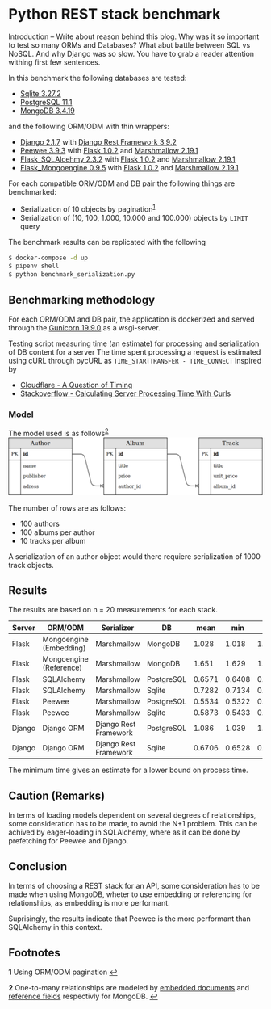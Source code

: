 # Python REST stack benchmark
Introduction – Write about reason behind this blog. Why was it so important to test so many ORMs and Databases? What abut battle between SQL vs NoSQL. And why Django was so slow. You have to grab a reader attention withing first few sentences.

In this benchmark the following databases are tested:
- [Sqlite 3.27.2](https://www.sqlite.org/)
- [PostgreSQL 11.1](https://hub.docker.com/_/postgres)
- [MongoDB 3.4.19](https://hub.docker.com/_/mongo)

and the following ORM/ODM with thin wrappers:
- [Django 2.1.7](https://djangoproject.com/) with [Django Rest Framework 3.9.2](https://django-rest-framework.org/)
- [Peewee 3.9.3](https://peewee-orm.com/) with [Flask 1.0.2](http://flask.pocoo.org/) and [Marshmallow 2.19.1](https://marshmallow.readthedocs.io/)
- [Flask_SQLAlcehmy 2.3.2](http://flask-sqlalchemy.pocoo.org/) with [Flask 1.0.2](http://flask.pocoo.org/) and [Marshmallow 2.19.1](https://marshmallow.readthedocs.io/)
- [Flask_Mongoengine 0.9.5](http://docs.mongoengine.org/projects/flask-mongoengine/) with [Flask 1.0.2](http://flask.pocoo.org/) and [Marshmallow 2.19.1](https://marshmallow.readthedocs.io/)

For each compatible ORM/ODM and DB pair the following things are benchmarked:
- Serialization of 10 objects by pagination<sup id="a1">[1](#f1)</sup>
- Serialization of (10, 100, 1.000, 10.000 and 100.000) objects by `LIMIT` query

The benchmark results can be replicated with the following
```bash
$ docker-compose -d up
$ pipenv shell
$ python benchmark_serialization.py
```

## Benchmarking methodology
For each ORM/ODM and DB pair, the application is dockerized and served through the [Gunicorn 19.9.0](https://gunicorn.org/) as a wsgi-server.

Testing script measuring time (an estimate) for processing and serialization of DB content for a server
The time spent processing a request is estimated using cURL through pycURL as `TIME_STARTTRANSFER - TIME_CONNECT` inspired by
- [Cloudflare - A Question of Timing](http://blog.cloudflare.com/a-question-of-timing/)
- [Stackoverflow - Calculating Server Processing Time With Curl](http://stackoverflow.com/questions/17638026/calculating-server-processing-time-with-curl)s


### Model
The model used is as follows<sup id="a2">[2](#f2)</sup>
![UML diagram of model](model.png)

The number of rows are as follows:
- 100 authors
- 100 albums per author
- 10 tracks per album

A serialization of an author object would there requiere serialization of 1000 track objects.

## Results
The results are based on n = 20 measurements for each stack.

| Server | ORM/ODM                 | Serializer            | DB         | mean   | min    | max    | std    |
|--------|-------------------------|-----------------------|------------|--------|--------|--------|--------|
| Flask  | Mongoengine (Embedding) | Marshmallow           | MongoDB    | 1.028  | 1.018  | 1.044  | 0.0068 |
| Flask  | Mongoengine (Reference) | Marshmallow           | MongoDB    | 1.651  | 1.629  | 1.677  | 0.015  |
| Flask  | SQLAlchemy              | Marshmallow           | PostgreSQL | 0.6571 | 0.6408 | 0.7192 | 0.017  |
| Flask  | SQLAlchemy              | Marshmallow           | Sqlite     | 0.7282 | 0.7134 | 0.7436 | 0.0094 |
| Flask  | Peewee                  | Marshmallow           | PostgreSQL | 0.5534 | 0.5322 | 0.5799 | 0.015  |
| Flask  | Peewee                  | Marshmallow           | Sqlite     | 0.5873 | 0.5433 | 0.5873 | 0.014  |
| Django | Django ORM              | Django Rest Framework | PostgreSQL | 1.086  | 1.039  | 1.221  | 0.055  |
| Django | Django ORM              | Django Rest Framework | Sqlite     | 0.6706 | 0.6528 | 0.7387 | 0.019  |

The minimum time gives an estimate for a lower bound on process time.


## Caution (Remarks)
In terms of loading models dependent on several degrees of relationships, some consideration has to be made, to avoid the N+1 problem.
This can be achived by eager-loading in SQLAlchemy, where as it can be done by prefetching for Peewee and Django.


## Conclusion
In terms of choosing a REST stack for an API, some consideration has to be made when using MongoDB, wheter to use embedding or referencing for relationships, as embedding is more performant.

Suprisingly, the results indicate that Peewee is the more performant than SQLAlchemy in this context.


## Footnotes
<b id="f1">1</b> Using ORM/ODM pagination [↩](#a1)

<b id="f2">2</b> One-to-many relationships are modeled by [embedded documents](https://docs.mongodb.com/manual/tutorial/model-embedded-one-to-many-relationships-between-documents/) and [reference fields](https://docs.mongodb.com/manual/tutorial/model-referenced-one-to-many-relationships-between-documents/) respectivly for MongoDB. [↩](#a2)